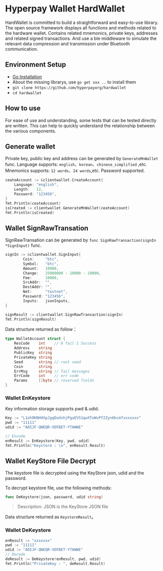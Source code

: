 # Hyperpay Wallet HardWallet

HardWallet is committed to build a straightforward and easy-to-use library.
The open source framework displays all functions and methods related to the hardware wallet. Contains related mnemonics, private keys, addresses and related signed transactions.
And use a ble middleware to simulate the relevant data compression and transmission under Bluetooth communication.

## Environment Setup

- [Go Installation](https://golang.org/doc/install)
- About the missing librarys, use `go get xxx ..` to install them
- `git clone https://github.com/hyperpayorg/hardwallet`
- `cd hardwallet`

## How to use

For ease of use and understanding, some tests that can be tested directly are written.
This can help to quickly understand the relationship between the various components.


## Generate wallet
Private key, public key and address can be generated by `GenerateMnWallet` func.
Language supports: `english`、`korean`、`chinese_simplified` ,etc.
Mnemonics supports: `12 words`、`24 words`,etc.
Password supported.
```go
ceateAccount := &clientwallet.CreateAccount{
	Language: "english",
	Length:   12,
	Password: "123456",
}
fmt.Println(ceateAccount)
isCreated := clientwallet.GenerateMnWallet(ceateAccount)
fmt.Println(isCreated)
```
## Wallet SignRawTransation
SignRawTransation can be generated by `func SignRawTransaction(signIn *SignInput)` func.

```go
signIn := &clientwallet.SignInput{
		Coin:     "btc",
		Symbol:   "btc",
		Amount:   10000,
		Change:   25000000 - 10000 - 10000,
		Fee:      10000,
		SrcAddr:  "",
		DestAddr: "",
		Net:      "testnet",
		Password: "123456",
		Inputs:   jsonInputs,
}

signResult := clientwallet.SignRawTransaction(signIn)
fmt.Println(signResult)
```
Data structure returned as follow：
```go
type WalletAccount struct {
	ResCode    int    // 0 fail 1 Success
	Address    string
	PublicKey  string
	PrivateKey string
	Seed       string // root seed
	Coin       string
	ErrMsg     string // fail messages
	ErrCode    int    // err code
	Params     []byte // reserved fields
}
```


### Wallet EnKeystore

Key information storage supports pwd & udid.
```go
Key := "L1oh9KNH4XpJgqDodxhjPgaEVS1qwXToWvPf2Zyn6bcm7xxxxxxx"
pwd := "11111"
udid := "AOIJF-QWEQR-VDFBET-YTAWWE"

// Encode
enResult := EnKeystore(Key, pwd, udid)
fmt.Println("Keystore : \n", enResult.Result)
```
## Wallet KeyStore File Decrypt
The keystore file is decrypted using the KeyStore json, udid and the password.

To decrypt keystore file, use the following methods:


```go
func DeKeystore(json, password, udid string)
```

> Description: JSON is the KeyStore JSON file

Data structure returned as `KeystoreResult`。

### Wallet DeKeystore 
```go
enResult := "xxxxxxx"
pwd := "11111"
udid := "AOIJF-QWEQR-VDFBET-YTAWWE"
// Decode
deResult := DeKeystore(enResult, pwd, udid)
fmt.Println("PrivateKey : ", deResult.Result)
```
